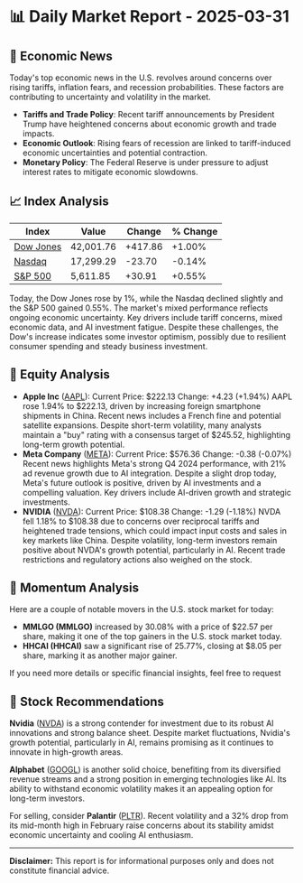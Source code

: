 # 📊 Daily Market Report - 2025-03-31

## 📰 Economic News

Today's top economic news in the U.S. revolves around concerns over rising tariffs, inflation fears, and recession probabilities. These factors are contributing to uncertainty and volatility in the market.

- **Tariffs and Trade Policy**: Recent tariff announcements by President Trump have heightened concerns about economic growth and trade impacts.
- **Economic Outlook**: Rising fears of recession are linked to tariff-induced economic uncertainties and potential contraction.
- **Monetary Policy**: The Federal Reserve is under pressure to adjust interest rates to mitigate economic slowdowns.

## 📈 Index Analysis

| Index | Value | Change | % Change |
|-------|--------|---------|-----------|
| [Dow Jones](https://finance.yahoo.com/quote/%5EDJI) | 42,001.76 | +417.86 | +1.00% |
| [Nasdaq](https://finance.yahoo.com/quote/%5EIXIC) | 17,299.29 | -23.70 | -0.14% |
| [S&P 500](https://finance.yahoo.com/quote/%5EGSPC) | 5,611.85 | +30.91 | +0.55% |

Today, the Dow Jones rose by 1%, while the Nasdaq declined slightly and the S&P 500 gained 0.55%. The market's mixed performance reflects ongoing economic uncertainty. Key drivers include tariff concerns, mixed economic data, and AI investment fatigue. Despite these challenges, the Dow's increase indicates some investor optimism, possibly due to resilient consumer spending and steady business investment.

## 💼 Equity Analysis

- **Apple Inc** ([AAPL](https://finance.yahoo.com/quote/AAPL)): Current Price: $222.13
Change: +4.23 (+1.94%)
AAPL rose 1.94% to $222.13, driven by increasing foreign smartphone shipments in China. Recent news includes a French fine and potential satellite expansions. Despite short-term volatility, many analysts maintain a "buy" rating with a consensus target of $245.52, highlighting long-term growth potential.
- **Meta Company** ([META](https://finance.yahoo.com/quote/META)): Current Price: $576.36
Change: -0.38 (-0.07%)
Recent news highlights Meta's strong Q4 2024 performance, with 21% ad revenue growth due to AI integration. Despite a slight drop today, Meta's future outlook is positive, driven by AI investments and a compelling valuation. Key drivers include AI-driven growth and strategic investments.
- **NVIDIA** ([NVDA](https://finance.yahoo.com/quote/NVDA)): Current Price: $108.38
Change: -1.29 (-1.18%)
NVDA fell 1.18% to $108.38 due to concerns over reciprocal tariffs and heightened trade tensions, which could impact input costs and sales in key markets like China. Despite volatility, long-term investors remain positive about NVDA's growth potential, particularly in AI. Recent trade restrictions and regulatory actions also weighed on the stock.

## 🚀 Momentum Analysis

Here are a couple of notable movers in the U.S. stock market for today:

- **MMLGO (MMLGO)** increased by 30.08% with a price of $22.57 per share, making it one of the top gainers in the U.S. stock market today.
- **HHCAI (HHCAI)** saw a significant rise of 25.77%, closing at $8.05 per share, marking it as another major gainer. 

If you need more details or specific financial insights, feel free to request

## 🎯 Stock Recommendations

**Nvidia** ([NVDA](https://finance.yahoo.com/quote/NVDA)) is a strong contender for investment due to its robust AI innovations and strong balance sheet. Despite market fluctuations, Nvidia's growth potential, particularly in AI, remains promising as it continues to innovate in high-growth areas.

**Alphabet** ([GOOGL](https://finance.yahoo.com/quote/GOOGL)) is another solid choice, benefiting from its diversified revenue streams and a strong position in emerging technologies like AI. Its ability to withstand economic volatility makes it an appealing option for long-term investors.

For selling, consider **Palantir** ([PLTR](https://finance.yahoo.com/quote/PLTR)). Recent volatility and a 32% drop from its mid-month high in February raise concerns about its stability amidst economic uncertainty and cooling AI enthusiasm.

---
**Disclaimer:** This report is for informational purposes only and does not constitute financial advice.